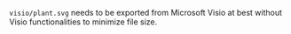 `visio/plant.svg` needs to be exported from Microsoft Visio at best without Visio functionalities to minimize file size.
